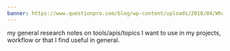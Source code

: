 ```yaml
---
banner: https://www.questionpro.com/blog/wp-content/uploads/2018/04/What-is-Research.jpg
---
```

my general research notes on tools/apis/topics I want to use in my projects, workflow or that I find useful in general. 